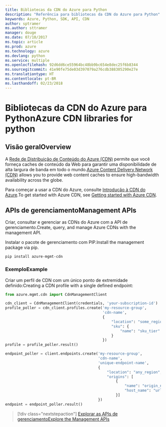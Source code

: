 ```yaml
---
title: Bibliotecas da CDN do Azure para Python
description: "Referência para bibliotecas da CDN do Azure para Python"
keywords: Azure, Python, SDK, API, CDN
author: sptramer
ms.author: sttramer
manager: douge
ms.date: 07/10/2017
ms.topic: article
ms.prod: azure
ms.technology: azure
ms.devlang: python
ms.service: multiple
ms.openlocfilehash: 92d6dd6ce55964bc48bb9bc654e8dec25f6b8344
ms.sourcegitcommit: 41e90fe75de03d397079a276cdb388305290e27e
ms.translationtype: HT
ms.contentlocale: pt-BR
ms.lasthandoff: 02/23/2018
---
```

# <a name="azure-cdn-libraries-for-python"></a><span data-ttu-id="93559-104">Bibliotecas da CDN do Azure para Python</span><span class="sxs-lookup"><span data-stu-id="93559-104">Azure CDN libraries for python</span></span>

## <a name="overview"></a><span data-ttu-id="93559-105">Visão geral</span><span class="sxs-lookup"><span data-stu-id="93559-105">Overview</span></span>

<span data-ttu-id="93559-106">A [Rede de Distribuição de Conteúdo do Azure (CDN)](https://docs.microsoft.com/en-us/azure/cdn/cdn-overview) permite que você forneça caches de conteúdo da Web para garantir uma disponibilidade de alta largura de banda em todo o mundo.</span><span class="sxs-lookup"><span data-stu-id="93559-106">[Azure Content Delivery Network (CDN)](https://docs.microsoft.com/en-us/azure/cdn/cdn-overview) allows you to provide web content caches to ensure high-bandwidth availability across the globe.</span></span>

<span data-ttu-id="93559-107">Para começar a usar a CDN do Azure, consulte [Introdução à CDN do Azure](https://docs.microsoft.com/en-us/azure/cdn/cdn-create-new-endpoint).</span><span class="sxs-lookup"><span data-stu-id="93559-107">To get started with Azure CDN, see [Getting started with Azure CDN](https://docs.microsoft.com/en-us/azure/cdn/cdn-create-new-endpoint).</span></span>

## <a name="management-apis"></a><span data-ttu-id="93559-108">APIs de gerenciamento</span><span class="sxs-lookup"><span data-stu-id="93559-108">Management APIs</span></span>

<span data-ttu-id="93559-109">Criar, consultar e gerenciar as CDNs do Azure com a API de gerenciamento.</span><span class="sxs-lookup"><span data-stu-id="93559-109">Create, query, and manage Azure CDNs with the management API.</span></span>

<span data-ttu-id="93559-110">Instalar o pacote de gerenciamento com PIP.</span><span class="sxs-lookup"><span data-stu-id="93559-110">Install the management package via pip.</span></span>

```bash
pip install azure-mgmt-cdn
```

### <a name="example"></a><span data-ttu-id="93559-111">Exemplo</span><span class="sxs-lookup"><span data-stu-id="93559-111">Example</span></span>

<span data-ttu-id="93559-112">Criar um perfil de CDN com um único ponto de extremidade definido:</span><span class="sxs-lookup"><span data-stu-id="93559-112">Creating a CDN profile with a single defined endpoint:</span></span>

```python
from azure.mgmt.cdn import CdnManagementClient

cdn_client = CdnManagementClient(credentials, 'your-subscription-id')
profile_poller = cdn_client.profiles.create('my-resource-group',
                                            'cdn-name',
                                            {
                                                "location": "some_region", 
                                                "sku": {
                                                    "name": "sku_tier"
                                                } 
                                            })
profile = profile_poller.result()

endpoint_poller = client.endpoints.create('my-resource-group',
                                          'cdn-name',
                                          'unique-endpoint-name', 
                                          { 
                                              "location": "any_region", 
                                              "origins": [
                                                  {
                                                      "name": "origin_name", 
                                                      "host_name": "url"
                                                  }]
                                          })
endpoint = endpoint_poller.result()
```

> [!div class="nextstepaction"]
> [<span data-ttu-id="93559-113">Explorar as APIs de gerenciamento</span><span class="sxs-lookup"><span data-stu-id="93559-113">Explore the Management APIs</span></span>](/python/api/overview/azure/cdn/management)
